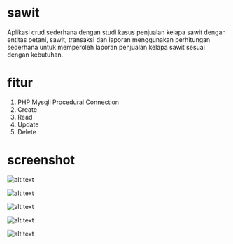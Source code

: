 # sawit

Aplikasi crud sederhana dengan studi kasus penjualan kelapa sawit dengan entitas petani, sawit, transaksi dan laporan menggunakan perhitungan sederhana untuk memperoleh laporan penjualan kelapa sawit sesuai dengan kebutuhan.

# fitur

1. PHP Mysqli Procedural Connection
2. Create
3. Read
4. Update
5. Delete

# screenshot

![alt text](https://i.imgur.com/IzIKn9q.png)

![alt text](https://i.imgur.com/bIpvgp9.png)

![alt text](https://i.imgur.com/9ZgvQ9n.png)

![alt text](https://i.imgur.com/jfG7Kis.png)

![alt text](https://i.imgur.com/X8QjjsS.png)
